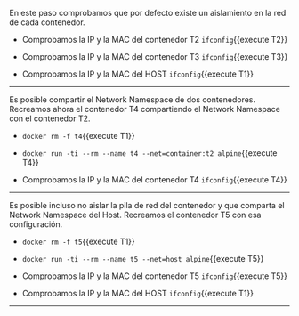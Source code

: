 En este paso comprobamos que por defecto existe un aislamiento en la red de cada contenedor.

- Comprobamos la IP y la MAC del contenedor T2 `ifconfig`{{execute T2}}

- Comprobamos la IP y la MAC del contenedor T3 `ifconfig`{{execute T3}}

- Comprobamos la IP y la MAC del HOST `ifconfig`{{execute T1}}


***

Es posible compartir el Network Namespace de dos contenedores.
Recreamos ahora el contenedor T4 compartiendo el Network Namespace con el contenedor T2.

- `docker rm -f t4`{{execute T1}}

- `docker run -ti --rm --name t4 --net=container:t2 alpine`{{execute T4}}

- Comprobamos la IP y la MAC del contenedor T4 `ifconfig`{{execute T4}}



***

Es posible incluso no aislar la pila de red del contenedor y que comparta el Network Namespace del Host.
Recreamos el contenedor T5 con esa configuración.

- `docker rm -f t5`{{execute T1}}

- `docker run -ti --rm --name t5 --net=host alpine`{{execute T5}}

- Comprobamos la IP y la MAC del contenedor T5 `ifconfig`{{execute T5}}

- Comprobamos la IP y la MAC del HOST `ifconfig`{{execute T1}}

***

